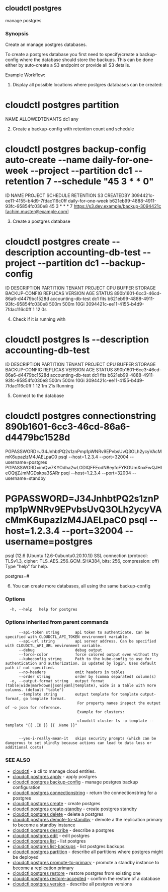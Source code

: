 ## cloudctl postgres

manage postgres

### Synopsis


Create an manage postgres databases.

To create a postgres database you first need to specify/create a backup-config where the database should store the backups.
This can be done either by auto-create a S3 endpoint or provide all S3 details.

Example Workflow:

1. Display all possible locations where postgres databases can be created:

# cloudctl postgres partition
NAME            ALLOWEDTENANTS
dc1             any

2. Create a backup-config with retention count and schedule

# cloudctl postgres backup-config auto-create --name daily-for-one-week --project <your-project-id> --partition dc1 --retention 7 --schedule "45 3 * * 0"
ID                                      NAME                    PROJECT                                 SCHEDULE        RETENTION       S3                                                              CREATEDBY
3094421c-ee11-4155-b4d9-7fdac116c0ff    daily-for-one-week      b621eb99-4888-4911-93fc-95854fc030e8    45 3 * * *       7               https://s3.dev.example/backup-3094421c      <Achim Muster>[achim.muster@example.com]

3. Create a postgres database

# cloudctl postgres create --description accounting-db-test --project <your-project-id> --partition dc1 --backup-config <backup-config-id-from-above>
ID                                      DESCRIPTION             PARTITION       TENANT  PROJECT                                 CPU     BUFFER  STORAGE BACKUP-CONFIG                           REPLICAS VERSION AGE     STATUS
890b1601-6cc3-46cd-86a6-d4479bc1528d    accounting-db-test      dc1             fits    b621eb99-4888-4911-93fc-95854fc030e8    500m    500m    10Gi    3094421c-ee11-4155-b4d9-7fdac116c0ff    1        12      0s

4. Check if it is running with

# cloudctl postgres ls --description accounting-db-test
ID                                      DESCRIPTION             PARTITION       TENANT  PROJECT                                 CPU     BUFFER  STORAGE BACKUP-CONFIG                           REPLICAS VERSION AGE     STATUS
890b1601-6cc3-46cd-86a6-d4479bc1528d    accounting-db-test      dc1             fits    b621eb99-4888-4911-93fc-95854fc030e8    500m    500m    10Gi    3094421c-ee11-4155-b4d9-7fdac116c0ff    1        12      1m 21s  Running

5. Connect to the database

# cloudctl postgres connectionstring 890b1601-6cc3-46cd-86a6-d4479bc1528d
PGPASSWORD=J34JnhbtPQ2s1znPmp1pWNRv9EPvbsUvQ3OLh2ycyVAcMmK6upazlzM4JAELpaC0 psql --host=1.2.3.4 --port=32004 --username=postgres
PGPASSWORD=imQw7KYOdha2wLODlQFFEodN8eyfoFYKOUmXnxFwQJHIeOQtjZJmMGDskpa3SARr psql --host=1.2.3.4 --port=32004 --username=standby

# PGPASSWORD=J34JnhbtPQ2s1znPmp1pWNRv9EPvbsUvQ3OLh2ycyVAcMmK6upazlzM4JAELpaC0 psql --host=1.2.3.4 --port=32004 --username=postgres
psql (12.6 (Ubuntu 12.6-0ubuntu0.20.10.1))
SSL connection (protocol: TLSv1.3, cipher: TLS_AES_256_GCM_SHA384, bits: 256, compression: off)
Type "help" for help.

postgres=#

6. You can create more databases, all using the same backup-config


### Options

```
  -h, --help   help for postgres
```

### Options inherited from parent commands

```
      --api-token string       api token to authenticate. Can be specified with CLOUDCTL_API_TOKEN environment variable.
      --api-url string         api server address. Can be specified with CLOUDCTL_API_URL environment variable.
      --debug                  debug output
      --force-color            force colored output even without tty
      --kubeconfig string      Path to the kube-config to use for authentication and authorization. Is updated by login. Uses default path if not specified.
      --no-headers             omit headers in tables
      --order string           order by (comma separated) column(s)
  -o, --output-format string   output format (table|wide|markdown|json|yaml|template), wide is a table with more columns. (default "table")
      --template string        output template for template output-format, go template format.
                               	For property names inspect the output of -o json for reference.
                               	Example for clusters:
                               
                               	cloudctl cluster ls -o template --template "{{ .ID }} {{ .Name }}"
                               
                               	
      --yes-i-really-mean-it   skips security prompts (which can be dangerous to set blindly because actions can lead to data loss or additional costs)
```

### SEE ALSO

* [cloudctl](cloudctl.md)	 - a cli to manage cloud entities.
* [cloudctl postgres apply](cloudctl_postgres_apply.md)	 - apply postgres
* [cloudctl postgres backup-config](cloudctl_postgres_backup-config.md)	 - manage postgres backup configuration
* [cloudctl postgres connectionstring](cloudctl_postgres_connectionstring.md)	 - return the connectionstring for a postgres
* [cloudctl postgres create](cloudctl_postgres_create.md)	 - create postgres
* [cloudctl postgres create-standby](cloudctl_postgres_create-standby.md)	 - create postgres standby
* [cloudctl postgres delete](cloudctl_postgres_delete.md)	 - delete a postgres
* [cloudctl postgres demote-to-standby](cloudctl_postgres_demote-to-standby.md)	 - demote a the replication primary to become a standby instance
* [cloudctl postgres describe](cloudctl_postgres_describe.md)	 - describe a postgres
* [cloudctl postgres edit](cloudctl_postgres_edit.md)	 - edit postgres
* [cloudctl postgres list](cloudctl_postgres_list.md)	 - list postgres
* [cloudctl postgres list-backups](cloudctl_postgres_list-backups.md)	 - list postgres backups
* [cloudctl postgres partition](cloudctl_postgres_partition.md)	 - describe all partitions where postgres might be deployed
* [cloudctl postgres promote-to-primary](cloudctl_postgres_promote-to-primary.md)	 - promote a standby instance to become a replication primary
* [cloudctl postgres restore](cloudctl_postgres_restore.md)	 - restore postgres from existing one
* [cloudctl postgres restore-accepted](cloudctl_postgres_restore-accepted.md)	 - confirm the restore of a database
* [cloudctl postgres version](cloudctl_postgres_version.md)	 - describe all postgres versions

